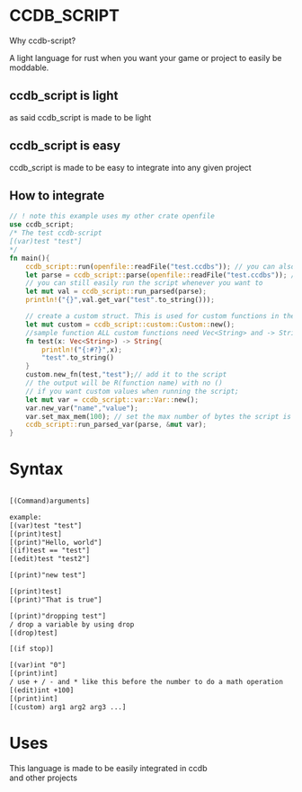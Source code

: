 # CCDB_SCRIPT  
  
Why ccdb-script?  
  
A light language for rust when you want your game or project to easily be moddable.
  
## ccdb_script is light  
  
as said ccdb_script is made to be light  

## ccdb_script is easy  
  
ccdb_script is made to be easy to integrate into any given project  
  
## How to integrate  
  
```rust
// ! note this example uses my other crate openfile 
use ccdb_script;
/* The test ccdb-script 
[(var)test "test"]
*/
fn main(){
    ccdb_script::run(openfile::readFile("test.ccdbs")); // you can also get val from this
    let parse = ccdb_script::parse(openfile::readFile("test.ccdbs")); // if you split it up this way you only need to parse once and then 
    // you can still easily run the script whenever you want to 
    let mut val = ccdb_script::run_parsed(parse);
    println!("{}",val.get_var("test".to_string()));

    // create a custom struct. This is used for custom functions in the script that are linked to rust
    let mut custom = ccdb_script::custom::Custom::new();
    //sample function ALL custom functions need Vec<String> and -> String as their only in and outputs
    fn test(x: Vec<String>) -> String{ 
        println!("{:#?}",x);
        "test".to_string()
    }
    custom.new_fn(test,"test");// add it to the script
    // the output will be R(function name) with no ()
    // if you want custom values when running the script;
    let mut var = ccdb_script::var::Var::new();
    var.new_var("name","value");
    var.set_max_mem(100); // set the max number of bytes the script is allowed to use if you set it to 0 it will be infinite(default)
    ccdb_script::run_parsed_var(parse, &mut var);
}
```
  
# Syntax
  
```txt

[(Command)arguments]

example: 
[(var)test "test"]
[(print)test]
[(print)"Hello, world"]
[(if)test == "test"]
[(edit)test "test2"]

[(print)"new test"]

[(print)test]
[(print)"That is true"]

[(print)"dropping test"]
/ drop a variable by using drop
[(drop)test]

[(if stop)]

[(var)int "0"]
[(print)int]
/ use + / - and * like this before the number to do a math operation
[(edit)int +100]
[(print)int]
[(custom) arg1 arg2 arg3 ...]


```
  
# Uses  
  
This language is made to be easily integrated in ccdb  
and other projects  

